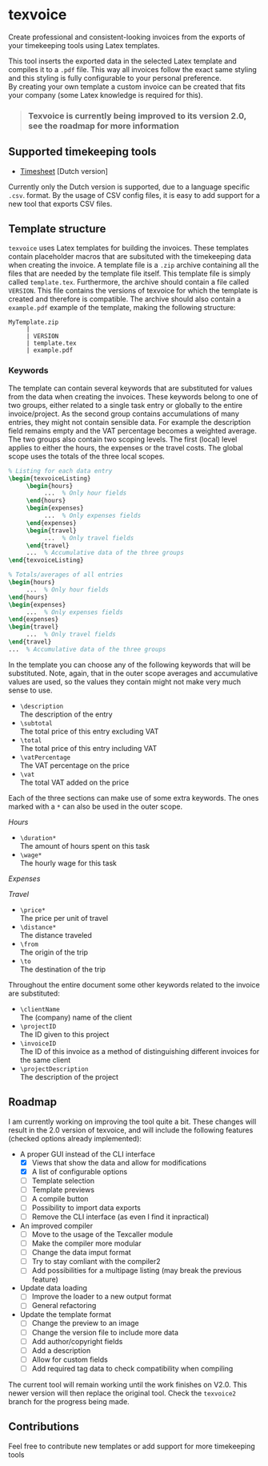 # texvoice
Create professional and consistent-looking invoices from the exports of your timekeeping tools using Latex templates.

This tool inserts the exported data in the selected Latex template and compiles it to a `.pdf` file.
This way all invoices follow the exact same styling and this styling is fully configurable to your personal preference.  
By creating your own template a custom invoice can be created that fits your company (some Latex knowledge is required for this).

> ### Texvoice is currently being improved to its version 2.0, see the roadmap for more information

## Supported timekeeping tools
- [Timesheet](https://play.google.com/store/apps/details?id=com.rauscha.apps.timesheet) [Dutch version]

Currently only the Dutch version is supported, due to a language specific `.csv`. format.
By the usage of CSV config files, it is easy to add support for a new tool that exports CSV files.

## Template structure
`texvoice` uses Latex templates for building the invoices. 
These templates contain placeholder macros that are subsituted with the timekeeping data when creating the invoice.
A template file is a `.zip` archive containing all the files that are needed by the template file itself.
This template file is simply called `template.tex`. Furthermore, the archive should contain a file called `VERSION`. 
This file contains the versions of texvoice for which the template is created and therefore is compatible.
The archive should also contain a `example.pdf` example of the template, making the following structure:

```
MyTemplate.zip
     |
     | VERSION
     | template.tex
     | example.pdf
```

### Keywords
The template can contain several keywords that are substituted for values from the data when creating the invoices.
These keywords belong to one of two groups, either related to a single task entry or globally to the entire invoice/project.
As the second group contains accumulations of many entries, they might not contain sensible data. 
For example the description field remains empty and the VAT percentage becomes a weighted average.
The two groups also contain two scoping levels. The first (local) level applies to either the hours, the expenses or the travel costs. The global scope uses the totals of the three local scopes.

``` Latex
% Listing for each data entry
\begin{texvoiceListing}
     \begin{hours}
          ...  % Only hour fields 
     \end{hours}
     \begin{expenses}
          ...  % Only expenses fields
     \end{expenses}
     \begin{travel}
          ...  % Only travel fields
     \end{travel}
     ...  % Accumulative data of the three groups
\end{texvoiceListing}

% Totals/averages of all entries
\begin{hours}
     ...  % Only hour fields 
\end{hours}
\begin{expenses}
     ...  % Only expenses fields
\end{expenses}
\begin{travel}
     ...  % Only travel fields
\end{travel}
...  % Accumulative data of the three groups
```
In the template you can choose any of the following keywords that will be substituted. 
Note, again, that in the outer scope averages and accumulative values are used, so the values they contain might not make very much sense to use.

- `\description`  
 The description of the entry
- `\subtotal`  
 The total price of this entry excluding VAT
- `\total`  
 The total price of this entry including VAT
- `\vatPercentage`  
 The VAT percentage on the price
- `\vat`  
 The total VAT added on the price

Each of the three sections can make use of some extra keywords. The ones marked with a `*` can also be used in the outer scope.

_Hours_
- `\duration*`  
 The amount of hours spent on this task
- `\wage*`  
 The hourly wage for this task
 
_Expenses_

_Travel_
- `\price*`  
 The price per unit of travel
- `\distance*`  
 The distance traveled
- `\from`  
 The origin of the trip
- `\to`  
 The destination of the trip
 
Throughout the entire document some other keywords related to the invoice are substituted:
- `\clientName`  
 The (company) name of the client
- `\projectID`  
 The ID given to this project
- `\invoiceID`  
 The ID of this invoice as a method of distinguishing different invoices for the same client
- `\projectDescription`  
 The description of the project
 
 ## Roadmap
 I am currently working on improving the tool quite a bit. These changes will result in the 2.0 version of texvoice, and will include the following features (checked options already implemented):
 - A proper GUI instead of the CLI interface
   - [X] Views that show the data and allow for modifications
   - [X] A list of configurable options
   - [ ] Template selection
   - [ ] Template previews
   - [ ] A compile button
   - [ ] Possibility to import data exports
   - [ ] Remove the CLI interface (as even I find it inpractical)
   
 - An improved compiler
   - [ ] Move to the usage of the Texcaller module
   - [ ] Make the compiler more modular
   - [ ] Change the data imput format
   - [ ] Try to stay comliant with the compiler2
   - [ ] Add possibilities for a multipage listing (may break the previous feature)
   
 - Update data loading
   - [ ] Improve the loader to a new output format
   - [ ] General refactoring
   
 - Update the template format
   - [ ] Change the preview to an image
   - [ ] Change the version file to include more data
   - [ ] Add author/copyright fields
   - [ ] Add a description
   - [ ] Allow for custom fields
   - [ ] Add required tag data to check compatibility when compiling
 
 The current tool will remain working until the work finishes on V2.0. This newer version will then replace the original tool. Check the `texvoice2` branch for the progress being made.
 
 ## Contributions
 Feel free to contribute new templates or add support for more timekeeping tools
